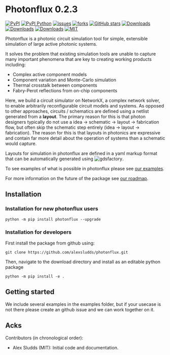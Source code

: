 # Photonflux 0.2.3

[![PyPI](https://img.shields.io/pypi/v/photonflux)](https://pypi.org/project/photonflux/)
[![PyPI Python](https://img.shields.io/pypi/pyversions/photonflux.svg)](https://pypi.python.org/pypi/photonflux)
[![issues](https://img.shields.io/github/issues/alexsludds/photonflux)](https://github.com/alexsludds/photonflux/issues)
[![forks](https://img.shields.io/github/forks/alexsludds/photonflux.svg)](https://github.com/alexsludds/photonflux/network/members)
[![GitHub stars](https://img.shields.io/github/stars/alexsludds/photonflux.svg)](https://github.com/alexsludds/photonflux/stargazers)
[![Downloads](https://pepy.tech/badge/photonflux)](https://pepy.tech/project/photonflux)
[![Downloads](https://pepy.tech/badge/photonflux/month)](https://pepy.tech/project/photonflux)
[![Downloads](https://pepy.tech/badge/photonflux/week)](https://pepy.tech/project/photonflux)
[![MIT](https://img.shields.io/github/license/alexsludds/photonflux)](https://choosealicense.com/licenses/mit/)

<!-- ![logo](https://i.imgur.com/v4wpHpg.png) -->

Photonflux is a photonic circuit simulation tool for simple, extensible simulation of large active photonic systems.

It solves the problem that existing simulation tools are unable to capture many important phenomena that are key to creating working products including:
- Complex active component models
- Component variation and Monte-Carlo simulation
- Thermal crosstalk between components
- Fabry-Perot reflections from on-chip components

Here, we build a circuit simulator on NetworkX, a complex network solver, to enable arbitrarily reconfigurable circuit models and systems.
As opposed to other approaches, circuits / schematics are defined using a netlist generated from a **layout**. The primary reason for this is that photon designers typically do not use a idea -> schematic -> layout -> fabrication flow, but often skip the schematic step entirely (idea -> layout -> fabrication). The reason for this is that layouts in photonics are expressive and contain far more detail about the operation of systems than a schematic would capture. 

Layouts for simulation in photonflux are defined in a yaml markup format that can be automatically generated using ![gdsfactory](https://gdsfactory.github.io/gdsfactory/).

To see examples of what is possible in photonflux please see [our examples](https://github.com/alexsludds/photonflux/tree/main/examples).

For more information on the future of the package see [our roadmap](https://github.com/alexsludds/photonflux/blob/main/docs/ROADMAP.md).


## Installation
### Installation for new photonflux users
```
python -m pip install photonflux --upgrade
```

### Installation for developers
First install the package from github using:
```
git clone https://github.com/alexsludds/photonflux.git
```
Then, navigate to the download directory and install as an editable python package
```
python -m pip install -e .
```
## Getting started

We include several examples in the examples folder, but if your usecase is not there please create an github issue and we can work together on it.

## Acks

Contributors (in chronological order):

- Alex Sludds (MIT): Initial code and documentation.
